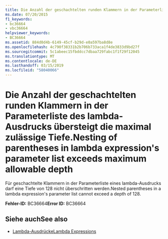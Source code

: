 ```yaml
---
title: Die Anzahl der geschachtelten runden Klammern in der Parameterliste des lambda-Ausdrucks übersteigt die maximal zulässige Tiefe.
ms.date: 07/20/2015
f1_keywords:
- bc36664
- vbc36664
helpviewer_keywords:
- BC36664
ms.assetid: 884d0d4b-6149-45cf-b29d-e0a597ba8d8e
ms.openlocfilehash: 4c790f38331b2b706b733aca1f4de3833d9bd27f
ms.sourcegitcommit: 5c1abeec15fbddcc7dbaa729fabc1f1f29f12045
ms.translationtype: MT
ms.contentlocale: de-DE
ms.lasthandoff: 03/15/2019
ms.locfileid: "58040066"
---
```

# <a name="nesting-of-parentheses-in-lambda-expressions-parameter-list-exceeds-maximum-allowable-depth"></a><span data-ttu-id="fa3be-102">Die Anzahl der geschachtelten runden Klammern in der Parameterliste des lambda-Ausdrucks übersteigt die maximal zulässige Tiefe.</span><span class="sxs-lookup"><span data-stu-id="fa3be-102">Nesting of parentheses in lambda expression's parameter list exceeds maximum allowable depth</span></span>
<span data-ttu-id="fa3be-103">Für geschachtelte Klammern in der Parameterliste eines lambda-Ausdrucks darf eine Tiefe von 128 nicht überschritten werden.</span><span class="sxs-lookup"><span data-stu-id="fa3be-103">Nested parentheses in a lambda expression's parameter list cannot exceed a depth of 128.</span></span>  
  
 <span data-ttu-id="fa3be-104">**Fehler-ID:** BC36664</span><span class="sxs-lookup"><span data-stu-id="fa3be-104">**Error ID:** BC36664</span></span>  
  
## <a name="see-also"></a><span data-ttu-id="fa3be-105">Siehe auch</span><span class="sxs-lookup"><span data-stu-id="fa3be-105">See also</span></span>

- [<span data-ttu-id="fa3be-106">Lambda-Ausdrücke</span><span class="sxs-lookup"><span data-stu-id="fa3be-106">Lambda Expressions</span></span>](../../visual-basic/programming-guide/language-features/procedures/lambda-expressions.md)
